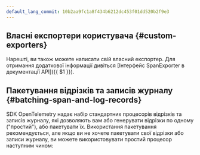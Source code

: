 ```yaml
---
default_lang_commit: 10b2aa9fc1a8f434b6212dc453f01dd520b2f9e3
---
```


## Власні експортери користувача {#custom-exporters}

Нарешті, ви також можете написати свій власний експортер. Для отримання додаткової інформації дивіться [Інтерфейс SpanExporter в документації API]({{ $1 }}).

## Пакетування відрізків та записів журналу {#batching-span-and-log-records}

SDK OpenTelemetry надає набір стандартних процесорів відрізків та записів журналу, які дозволяють вам або генерувати відрізки по одному ("простий"), або пакетувати їх. Використання пакетування рекомендується, але якщо ви не хочете пакетувати свої відрізки або записи журналу, ви можете використовувати простий процесор наступним чином:
